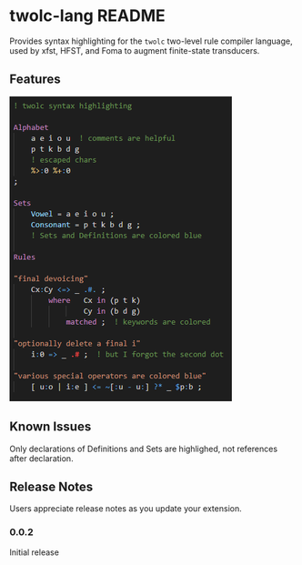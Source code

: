 # twolc-lang README

Provides syntax highlighting for the `twolc` two-level rule compiler language, used by xfst, HFST, and Foma to augment finite-state transducers.


## Features

![Example of twolc syntax highlighting](./images/twolc-highlighting-example.png)

<!-- TODO: Describe specific features of your extension including screenshots of your extension in action. Image paths are relative to this README file. -->


## Known Issues

<!-- Calling out known issues can help limit users opening duplicate issues against your extension. -->

Only declarations of Definitions and Sets are highlighed, not references after declaration.

## Release Notes

Users appreciate release notes as you update your extension.

### 0.0.2

Initial release

